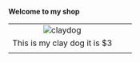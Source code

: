 **Welcome to my shop**


|   	|   	|   	|
|:-:	|:-:	|:-:	|
|  ![claydog](https://user-images.githubusercontent.com/121825718/210278391-4db6c65a-f6e5-46a1-8b2c-f4bf97c6cbd0.jpeg) 	|   	|   	|
|   	This is my clay dog it is $3|   	|   	|
|   	|   	|   	|
